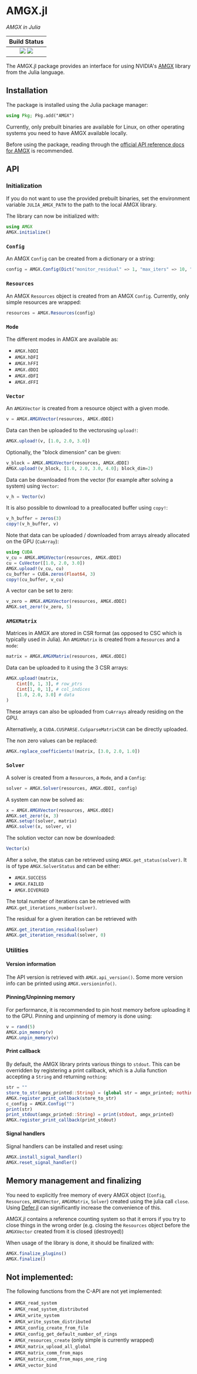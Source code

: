 # AMGX.jl

*AMGX in Julia*

| **Build Status**                                                    |
|:-------------------------------------------------------------------:|
| [![][buildkite-img]][buildkite-url] [![][codecov-img]][codecov-url] |

The AMGX.jl package provides an interface for using NVIDIA's [AMGX](https://github.com/NVIDIA/AMGX) library from the Julia language.

[buildkite-img]: https://badge.buildkite.com/ce21dc6bf28e053c02c8c726ea0c65cc981a22ec2934e01e56.svg?branch=master
[buildkite-url]: https://buildkite.com/julialang/amgx-dot-jl

[codecov-img]: https://codecov.io/gh/JuliaGPU/AMGX.jl/branch/master/graph/badge.svg
[codecov-url]: https://codecov.io/gh/JuliaGPU/AMGX.jl

## Installation

The package is installed using the Julia package manager:

```julia
using Pkg; Pkg.add("AMGX")
```

Currently, only prebuilt binaries are available for Linux, on other operating systems you need to have AMGX available
locally.

Before using the package, reading through the [official API reference docs for
AMGX](https://github.com/NVIDIA/AMGX/blob/main/doc/AMGX_Reference.pdf) is recommended.


## API


### Initialization

If you do not want to use the provided prebuilt binaries, set the environment variable `JULIA_AMGX_PATH` to the path to the local AMGX library.

The library can now be initialized with:

```julia
using AMGX
AMGX.initialize()
```

### `Config`

An AMGX `Config` can be created from a dictionary or a string:

```julia
config = AMGX.Config(Dict("monitor_residual" => 1, "max_iters" => 10, "store_res_history" => 1));
```

### `Resources`

An AMGX `Resources` object is created from an AMGX `Config`. Currently, only simple resources are wrapped:

```julia
resources = AMGX.Resources(config)
```

### `Mode`

The different modes in AMGX are available as:

- `AMGX.hDDI`
- `AMGX.hDFI`
- `AMGX.hFFI`
- `AMGX.dDDI`
- `AMGX.dDFI`
- `AMGX.dFFI`


### `Vector`

An `AMGXVector` is created from a resource object with a given mode.

```julia
v = AMGX.AMGXVector(resources, AMGX.dDDI)
```

Data can then be uploaded to the vectorusing `upload!`:

```julia
AMGX.upload!(v, [1.0, 2.0, 3.0])
```

Optionally, the "block dimension" can be given:

```julia
v_block = AMGX.AMGXVector(resources, AMGX.dDDI)
AMGX.upload!(v_block, [1.0, 2.0, 3.0, 4.0]; block_dim=2)
```

Data can be downloaded from the vector (for example after solving a system) using `Vector`:

```julia
v_h = Vector(v)
```

It is also possible to download to a preallocated buffer using `copy!`:

```julia
v_h_buffer = zeros(3)
copy!(v_h_buffer, v)
```

Note that data can be uploaded / downloaded from arrays already allocated on the GPU (`CuArray`):

```julia
using CUDA
v_cu = AMGX.AMGXVector(resources, AMGX.dDDI)
cu = CuVector([1.0, 2.0, 3.0])
AMGX.upload!(v_cu, cu)
cu_buffer = CUDA.zeros(Float64, 3)
copy!(cu_buffer, v_cu)
```

A vector can be set to zero:

```julia
v_zero = AMGX.AMGXVector(resources, AMGX.dDDI)
AMGX.set_zero!(v_zero, 5)
```


### `AMGXMatrix`

Matrices in AMGX are stored in CSR format (as opposed to CSC which is typically used in Julia).
An `AMGXMatrix` is created from a `Resources` and a `mode`:

```julia
matrix = AMGX.AMGXMatrix(resources, AMGX.dDDI)
```

Data can be uploaded to it using the 3 CSR arrays:

```julia
AMGX.upload!(matrix, 
    Cint[0, 1, 3], # row_ptrs
    Cint[1, 0, 1], # col_indices
    [1.0, 2.0, 3.0] # data
)
```

These arrays can also be uploaded from `CuArrays` already residing on the GPU.

Alternatively, a `CUDA.CUSPARSE.CuSparseMatrixCSR` can be directly uploaded.

The non zero values can be replaced:

```julia
AMGX.replace_coefficients!(matrix, [3.0, 2.0, 1.0])
```

### `Solver`

A solver is created from a `Resources`, a `Mode`, and a `Config`:

```julia
solver = AMGX.Solver(resources, AMGX.dDDI, config)
```

A system can now be solved as:

```julia
x = AMGX.AMGXVector(resources, AMGX.dDDI)
AMGX.set_zero!(x, 3)
AMGX.setup!(solver, matrix)
AMGX.solve!(x, solver, v)
```

The solution vector can now be downloaded:

```julia
Vector(x)
```

After a solve, the status can be retrieved using `AMGX.get_status(solver)`. It is of type `AMGX.SolverStatus` and can be either:

- `AMGX.SUCCESS`
- `AMGX.FAILED`
- `AMGX.DIVERGED`

The total number of iterations can be retrieved with `AMGX.get_iterations_number(solver)`.

The residual for a given iteration can be retrieved with

```julia
AMGX.get_iteration_residual(solver)
AMGX.get_iteration_residual(solver, 0)
```

### Utilities

#### Version information

The API version is retrieved with `AMGX.api_version()`.
Some more version info can be printed using `AMGX.versioninfo()`.

#### Pinning/Unpinning memory

For performance, it is recommended to pin host memory before uploading it to the GPU. Pinning and unpinning of memory is done using:

```julia
v = rand(5)
AMGX.pin_memory(v)
AMGX.unpin_memory(v)
``` 

#### Print callback

By default, the AMGX library prints various things to `stdout`. This can be overridden by registering a print callback, which is a Julia function accepting a `String` and returning `nothing`:

```julia
str = ""
store_to_str(amgx_printed::String) = (global str = amgx_printed; nothing)
AMGX.register_print_callback(store_to_str)
c_config = AMGX.Config("")
print(str)
print_stdout(amgx_printed::String) = print(stdout, amgx_printed)
AMGX.register_print_callback(print_stdout)
```


#### Signal handlers

Signal handlers can be installed and reset using:

```julia
AMGX.install_signal_handler()
AMGX.reset_signal_handler()
``` 

## Memory management and finalizing

You need to explicitly free memory of every AMGX object (`Config`, `Resources`, `AMGXVector`, `AMGXMatrix`, `Solver`) created using the julia call
`close`.
Using [Defer.jl](https://github.com/adambrewster/Defer.jl) can significantly
increase the convenience of this.

AMGX.jl contains a reference counting system so that it errors if you try to close things in the wrong order (e.g. closing the `Resources` object before the `AMGXVector` created from it is closed (destroyed))

When usage of the library is done, it should be finalized with:

```jl
AMGX.finalize_plugins()
AMGX.finalize()
```


## Not implemented:

The following functions from the C-API are not yet implemented:

- `AMGX_read_system`
- `AMGX_read_system_distributed`
- `AMGX_write_system`
- `AMGX_write_system_distributed`
- `AMGX_config_create_from_file`
- `AMGX_config_get_default_number_of_rings`
- `AMGX_resources_create` (only simple is currently wrapped)
- `AMGX_matrix_upload_all_global`
- `AMGX_matrix_comm_from_maps`
- `AMGX_matrix_comm_from_maps_one_ring`
- `AMGX_vector_bind`
